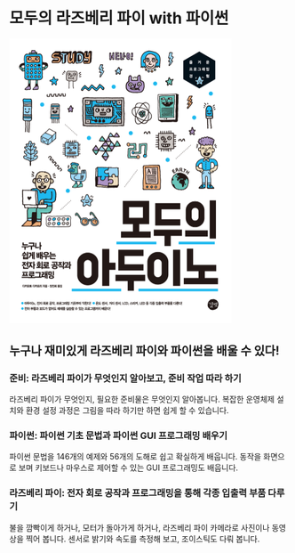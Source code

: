 # 모두의 라즈베리 파이 with 파이썬

<img src="cover.jpg" style="max-width: 400px" />

## 누구나 재미있게 라즈베리 파이와 파이썬을 배울 수 있다!

### 준비: 라즈베리 파이가 무엇인지 알아보고, 준비 작업 따라 하기
라즈베리 파이가 무엇인지, 필요한 준비물은 무엇인지 알아봅니다. 복잡한 운영체제 설치와 환경 설정 과정은 그림을 따라 하기만 하면 쉽게 할 수 있습니다.

### 파이썬: 파이썬 기초 문법과 파이썬 GUI 프로그래밍 배우기
파이썬 문법을 146개의 예제와 56개의 도해로 쉽고 확실하게 배웁니다. 동작을 화면으로 보며 키보드나 마우스로 제어할 수 있는 GUI 프로그래밍도 배웁니다.

### 라즈베리 파이: 전자 회로 공작과 프로그래밍을 통해 각종 입출력 부품 다루기
불을 깜빡이게 하거나, 모터가 돌아가게 하거나, 라즈베리 파이 카메라로 사진이나 동영상을 찍어 봅니다. 센서로 밝기와 속도를 측정해 보고, 조이스틱도 다뤄 봅니다.
